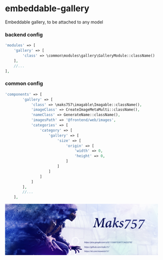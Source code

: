 # embeddable-gallery
Embeddable gallery, to be attached to any model

### backend config 
```php
'modules' => [
    'gallery' => [
        'class' => \common\modules\gallery\GalleryModule::className()
    ],
    //...
],
```

### common config 
```php
'components' => [
        'gallery' => [
            'class' => \maks757\imagable\Imagable::className(),
            'imageClass' => CreateImageMetaMulti::className(),
            'nameClass' => GenerateName::className(),
            'imagesPath' => '@frontend/web/images',
            'categories' => [
                'category' => [
                    'gallery' => [
                        'size' => [
                            'origin' => [
                                'width' => 0,
                                'height' => 0,
                            ]
                        ]
                    ]
                ]
            ]
        ],
        //...
    ],
```
![Alt text](/image/author.jpg "Optional title")